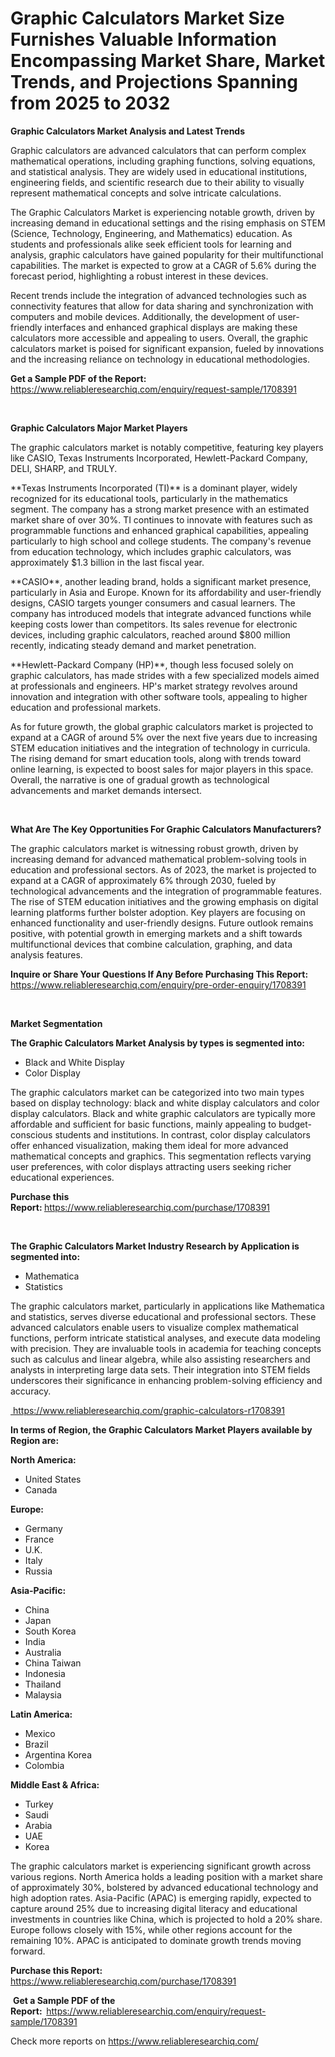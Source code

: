 <p><h1>Graphic Calculators Market Size Furnishes Valuable Information Encompassing Market Share, Market Trends, and Projections Spanning from 2025 to 2032</h1></p><p><strong>Graphic Calculators Market Analysis and Latest Trends</strong></p>
<p><p>Graphic calculators are advanced calculators that can perform complex mathematical operations, including graphing functions, solving equations, and statistical analysis. They are widely used in educational institutions, engineering fields, and scientific research due to their ability to visually represent mathematical concepts and solve intricate calculations.</p><p>The Graphic Calculators Market is experiencing notable growth, driven by increasing demand in educational settings and the rising emphasis on STEM (Science, Technology, Engineering, and Mathematics) education. As students and professionals alike seek efficient tools for learning and analysis, graphic calculators have gained popularity for their multifunctional capabilities. The market is expected to grow at a CAGR of 5.6% during the forecast period, highlighting a robust interest in these devices.</p><p>Recent trends include the integration of advanced technologies such as connectivity features that allow for data sharing and synchronization with computers and mobile devices. Additionally, the development of user-friendly interfaces and enhanced graphical displays are making these calculators more accessible and appealing to users. Overall, the graphic calculators market is poised for significant expansion, fueled by innovations and the increasing reliance on technology in educational methodologies.</p></p>
<p><strong>Get a Sample PDF of the Report:&nbsp;</strong> <a href="https://www.reliableresearchiq.com/enquiry/request-sample/1708391?utm_campaign=104&utm_medium=2&utm_source=Github&utm_content=ia&utm_term=10012025&utm_id=graphic-calculators">https://www.reliableresearchiq.com/enquiry/request-sample/1708391</a></p>
<p>&nbsp;</p>
<p><strong>Graphic Calculators Major Market Players</strong></p>
<p><p>The graphic calculators market is notably competitive, featuring key players like CASIO, Texas Instruments Incorporated, Hewlett-Packard Company, DELI, SHARP, and TRULY. </p><p>**Texas Instruments Incorporated (TI)** is a dominant player, widely recognized for its educational tools, particularly in the mathematics segment. The company has a strong market presence with an estimated market share of over 30%. TI continues to innovate with features such as programmable functions and enhanced graphical capabilities, appealing particularly to high school and college students. The company's revenue from education technology, which includes graphic calculators, was approximately $1.3 billion in the last fiscal year.</p><p>**CASIO**, another leading brand, holds a significant market presence, particularly in Asia and Europe. Known for its affordability and user-friendly designs, CASIO targets younger consumers and casual learners. The company has introduced models that integrate advanced functions while keeping costs lower than competitors. Its sales revenue for electronic devices, including graphic calculators, reached around $800 million recently, indicating steady demand and market penetration.</p><p>**Hewlett-Packard Company (HP)**, though less focused solely on graphic calculators, has made strides with a few specialized models aimed at professionals and engineers. HP's market strategy revolves around innovation and integration with other software tools, appealing to higher education and professional markets.</p><p>As for future growth, the global graphic calculators market is projected to expand at a CAGR of around 5% over the next five years due to increasing STEM education initiatives and the integration of technology in curricula. The rising demand for smart education tools, along with trends toward online learning, is expected to boost sales for major players in this space. Overall, the narrative is one of gradual growth as technological advancements and market demands intersect.</p></p>
<p>&nbsp;</p>
<p><strong>What Are The Key Opportunities For Graphic Calculators Manufacturers?</strong></p>
<p><p>The graphic calculators market is witnessing robust growth, driven by increasing demand for advanced mathematical problem-solving tools in education and professional sectors. As of 2023, the market is projected to expand at a CAGR of approximately 6% through 2030, fueled by technological advancements and the integration of programmable features. The rise of STEM education initiatives and the growing emphasis on digital learning platforms further bolster adoption. Key players are focusing on enhanced functionality and user-friendly designs. Future outlook remains positive, with potential growth in emerging markets and a shift towards multifunctional devices that combine calculation, graphing, and data analysis features.</p></p>
<p><strong>Inquire or Share Your Questions If Any Before Purchasing This Report:</strong> <a href="https://www.reliableresearchiq.com/enquiry/pre-order-enquiry/1708391?utm_campaign=104&utm_medium=2&utm_source=Github&utm_content=ia&utm_term=10012025&utm_id=graphic-calculators">https://www.reliableresearchiq.com/enquiry/pre-order-enquiry/1708391</a></p>
<p>&nbsp;</p>
<p><strong>Market Segmentation</strong></p>
<p><strong>The Graphic Calculators Market Analysis by types is segmented into:</strong></p>
<p><ul><li>Black and White Display</li><li>Color Display</li></ul></p>
<p><p>The graphic calculators market can be categorized into two main types based on display technology: black and white display calculators and color display calculators. Black and white graphic calculators are typically more affordable and sufficient for basic functions, mainly appealing to budget-conscious students and institutions. In contrast, color display calculators offer enhanced visualization, making them ideal for more advanced mathematical concepts and graphics. This segmentation reflects varying user preferences, with color displays attracting users seeking richer educational experiences.</p></p>
<p><strong>Purchase this Report:&nbsp;</strong><a href="https://www.reliableresearchiq.com/purchase/1708391?utm_campaign=104&utm_medium=2&utm_source=Github&utm_content=ia&utm_term=10012025&utm_id=graphic-calculators">https://www.reliableresearchiq.com/purchase/1708391</a></p>
<p>&nbsp;</p>
<p><strong>The Graphic Calculators Market Industry Research by Application is segmented into:</strong></p>
<p><ul><li>Mathematica</li><li>Statistics</li></ul></p>
<p><p>The graphic calculators market, particularly in applications like Mathematica and statistics, serves diverse educational and professional sectors. These advanced calculators enable users to visualize complex mathematical functions, perform intricate statistical analyses, and execute data modeling with precision. They are invaluable tools in academia for teaching concepts such as calculus and linear algebra, while also assisting researchers and analysts in interpreting large data sets. Their integration into STEM fields underscores their significance in enhancing problem-solving efficiency and accuracy.</p></p>
<p><a href="https://www.reliableresearchiq.com/graphic-calculators-r1708391?utm_campaign=104&utm_medium=2&utm_source=Github&utm_content=ia&utm_term=10012025&utm_id=graphic-calculators">&nbsp;https://www.reliableresearchiq.com/graphic-calculators-r1708391</a></p>
<p><strong>In terms of Region, the Graphic Calculators Market Players available by Region are:</strong></p>
<p>
    <p> <strong> North America: </strong>
        <ul>
            <li>United States</li>
            <li>Canada</li>
        </ul>
        </p> 
    <p> <strong> Europe: </strong>
        <ul>
            <li>Germany</li>
            <li>France</li>
            <li>U.K.</li>
            <li>Italy</li>
            <li>Russia</li>
        </ul>
        </p> 
    <p> <strong> Asia-Pacific: </strong>
        <ul>
            <li>China</li>
            <li>Japan</li>
            <li>South Korea</li>
            <li>India</li>
            <li>Australia</li>
            <li>China Taiwan</li>
            <li>Indonesia</li>
            <li>Thailand</li>
            <li>Malaysia</li>
        </ul>
        </p> 
    <p> <strong> Latin America: </strong>
        <ul>
            <li>Mexico</li>
            <li>Brazil</li>
            <li>Argentina Korea</li>
            <li>Colombia</li>
        </ul>
        </p> 
    <p> <strong> Middle East & Africa: </strong>
        <ul>
            <li>Turkey</li>
            <li>Saudi</li>
            <li>Arabia</li>
            <li>UAE</li>
            <li>Korea</li>
        </ul>
    </p>
    </p>
<p><p>The graphic calculators market is experiencing significant growth across various regions. North America holds a leading position with a market share of approximately 30%, bolstered by advanced educational technology and high adoption rates. Asia-Pacific (APAC) is emerging rapidly, expected to capture around 25% due to increasing digital literacy and educational investments in countries like China, which is projected to hold a 20% share. Europe follows closely with 15%, while other regions account for the remaining 10%. APAC is anticipated to dominate growth trends moving forward.</p></p>
<p><strong>Purchase this Report: </strong><a href="https://www.reliableresearchiq.com/purchase/1708391?utm_campaign=104&utm_medium=2&utm_source=Github&utm_content=ia&utm_term=10012025&utm_id=graphic-calculators">https://www.reliableresearchiq.com/purchase/1708391</a></p>
<p>&nbsp;<strong>Get a Sample PDF of the Report:&nbsp;&nbsp;</strong><a href="https://www.reliableresearchiq.com/enquiry/request-sample/1708391?utm_campaign=104&utm_medium=2&utm_source=Github&utm_content=ia&utm_term=10012025&utm_id=graphic-calculators">https://www.reliableresearchiq.com/enquiry/request-sample/1708391</a></p>
<p><strong></strong></p>
<p>Check more reports on <a href="https://www.reliableresearchiq.com/?utm_campaign=104&utm_medium=2&utm_source=Github&utm_content=ia&utm_term=10012025&utm_id=graphic-calculators">https://www.reliableresearchiq.com/</a></p>